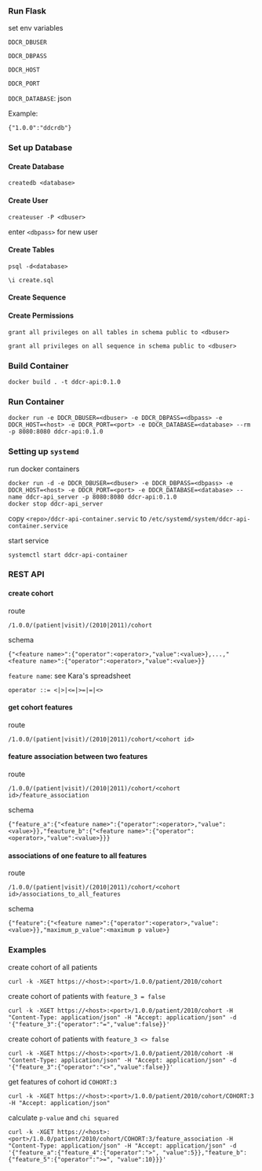 ### Run Flask 

set env variables

`DDCR_DBUSER` 

`DDCR_DBPASS`

`DDCR_HOST` 

`DDCR_PORT` 

`DDCR_DATABASE`: json
 
 Example:

```
{"1.0.0":"ddcrdb"}
```



### Set up Database ###

#### Create Database

```createdb <database>```

#### Create User

```createuser -P <dbuser>```

enter `<dbpass>` for new user

#### Create Tables

```psql -d<database>```

```\i create.sql```

#### Create Sequence


#### Create Permissions

```grant all privileges on all tables in schema public to <dbuser>```

```grant all privileges on all sequence in schema public to <dbuser>```

### Build Container

```
docker build . -t ddcr-api:0.1.0
```

### Run Container

```
docker run -e DDCR_DBUSER=<dbuser> -e DDCR_DBPASS=<dbpass> -e DDCR_HOST=<host> -e DDCR_PORT=<port> -e DDCR_DATABASE=<database> --rm -p 8080:8080 ddcr-api:0.1.0
```

### Setting up `systemd`

run docker containers
```
docker run -d -e DDCR_DBUSER=<dbuser> -e DDCR_DBPASS=<dbpass> -e DDCR_HOST=<host> -e DDCR_PORT=<port> -e DDCR_DATABASE=<database> --name ddcr-api_server -p 8080:8080 ddcr-api:0.1.0
docker stop ddcr-api_server
```

copy `<repo>/ddcr-api-container.servic` to `/etc/systemd/system/ddcr-api-container.service`

start service

```
systemctl start ddcr-api-container
```
### REST API ###

#### create cohort
route
```
/1.0.0/(patient|visit)/(2010|2011)/cohort
```
schema
```
{"<feature name>":{"operator":<operator>,"value":<value>},...,"<feature name>":{"operator":<operator>,"value":<value>}}
```

`feature name`: see Kara's spreadsheet

`operator ::= <|>|<=|>=|=|<>`

#### get cohort features
route
```
/1.0.0/(patient|visit)/(2010|2011)/cohort/<cohort id>
```

#### feature association between two features
route
```
/1.0.0/(patient|visit)/(2010|2011)/cohort/<cohort id>/feature_association
```
schema
```
{"feature_a":{"<feature name>":{"operator":<operator>,"value":<value>}},"feauture_b":{"<feature name>":{"operator":<operator>,"value":<value>}}}
```


#### associations of one feature to all features
route
```
/1.0.0/(patient|visit)/(2010|2011)/cohort/<cohort id>/associations_to_all_features
```
schema
```
{"feature":{"<feature name>":{"operator":<operator>,"value":<value>}},"maximum_p_value":<maximum p value>}
```

### Examples ###

create cohort of all patients
```
curl -k -XGET https://<host>:<port>/1.0.0/patient/2010/cohort
```

create cohort of patients with `feature_3 = false`
```
curl -k -XGET https://<host>:<port>/1.0.0/patient/2010/cohort -H "Content-Type: application/json" -H "Accept: application/json" -d '{"feature_3":{"operator":"=","value":false}}'
```

create cohort of patients with `feature_3 <> false`
```
curl -k -XGET https://<host>:<port>/1.0.0/patient/2010/cohort -H "Content-Type: application/json" -H "Accept: application/json" -d '{"feature_3":{"operator":"<>","value":false}}'
```

get features of cohort id `COHORT:3`
```
curl -k -XGET https://<host>:<port>/1.0.0/patient/2010/cohort/COHORT:3 -H "Accept: application/json"
```

calculate `p-value` and `chi squared`
```
curl -k -XGET https://<host>:<port>/1.0.0/patient/2010/cohort/COHORT:3/feature_association -H "Content-Type: application/json" -H "Accept: application/json" -d '{"feature_a":{"feature_4":{"operator":">", "value":5}},"feature_b":{"feature_5":{"operator":">=", "value":10}}}'
```






